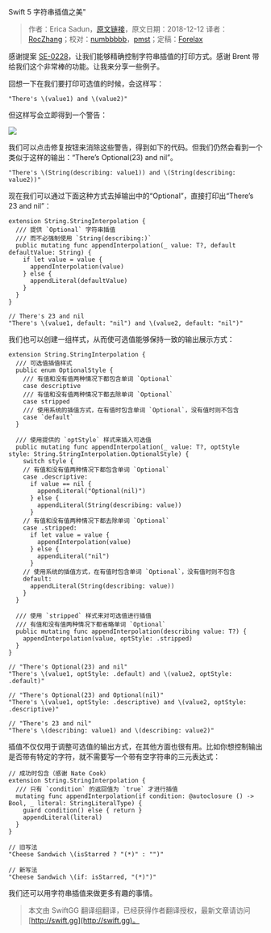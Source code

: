 Swift 5 字符串插值之美"

> 作者：Erica Sadun，[原文链接](https://ericasadun.com/2018/12/12/the-beauty-of-swift-5-string-interpolation/)，原文日期：2018-12-12
> 译者：[RocZhang](https://www.roczhang.com/)；校对：[numbbbbb](http://numbbbbb.com/)，[pmst](http://www.jianshu.com/users/596f2ba91ce9/latest_articles)；定稿：[Forelax](http://forelax.space)
  










感谢提案 [SE-0228](https://github.com/apple/swift-evolution/blob/master/proposals/0228-fix-expressiblebystringinterpolation.md)，让我们能够精确控制字符串插值的打印方式。感谢 Brent 带给我们这个非常棒的功能。让我来分享一些例子。



回想一下在我们要打印可选值的时候，会这样写：

    
    "There's \(value1) and \(value2)"

但这样写会立即得到一个警告：

![](https://i2.wp.com/ericasadun.com/wp-content/uploads/2018/12/Screen-Shot-2018-12-12-at-2.38.51-PM.png?w=1065&ssl=1)

我们可以点击修复按钮来消除这些警告，得到如下的代码。但我们仍然会看到一个类似于这样的输出：“There’s Optional(23) and nil”。

    
    "There's \(String(describing: value1)) and \(String(describing: value2))"

现在我们可以通过下面这种方式去掉输出中的“Optional”，直接打印出“There’s 23 and nil”：

    
    extension String.StringInterpolation {
      /// 提供 `Optional` 字符串插值
      /// 而不必强制使用 `String(describing:)`
      public mutating func appendInterpolation(_ value: T?, default defaultValue: String) {
        if let value = value {
          appendInterpolation(value)
        } else {
          appendLiteral(defaultValue)
        }
      }
    }
    
    // There's 23 and nil
    "There's \(value1, default: "nil") and \(value2, default: "nil")"

我们也可以创建一组样式，从而使可选值能够保持一致的输出展示方式：

    
    extension String.StringInterpolation {
      /// 可选值插值样式
      public enum OptionalStyle {
        /// 有值和没有值两种情况下都包含单词 `Optional`
        case descriptive
        /// 有值和没有值两种情况下都去除单词 `Optional`
        case stripped
        /// 使用系统的插值方式，在有值时包含单词 `Optional`，没有值时则不包含
        case `default`
      }
    
      /// 使用提供的 `optStyle` 样式来插入可选值
      public mutating func appendInterpolation(_ value: T?, optStyle style: String.StringInterpolation.OptionalStyle) {
        switch style {
        // 有值和没有值两种情况下都包含单词 `Optional`
        case .descriptive:
          if value == nil {
            appendLiteral("Optional(nil)")
          } else {
            appendLiteral(String(describing: value))
          }
        // 有值和没有值两种情况下都去除单词 `Optional`
        case .stripped:
          if let value = value {
            appendInterpolation(value)
          } else {
            appendLiteral("nil")
          }
        // 使用系统的插值方式，在有值时包含单词 `Optional`，没有值时则不包含
        default:
          appendLiteral(String(describing: value))
        }
      }
    
      /// 使用 `stripped` 样式来对可选值进行插值
      /// 有值和没有值两种情况下都省略单词 `Optional`
      public mutating func appendInterpolation(describing value: T?) {
        appendInterpolation(value, optStyle: .stripped)
      }
    }
    
    // "There's Optional(23) and nil"
    "There's \(value1, optStyle: .default) and \(value2, optStyle: .default)"
    
    // "There's Optional(23) and Optional(nil)"
    "There's \(value1, optStyle: .descriptive) and \(value2, optStyle: .descriptive)"
    
    // "There's 23 and nil"
    "There's \(describing: value1) and \(describing: value2)"

插值不仅仅用于调整可选值的输出方式，在其他方面也很有用。比如你想控制输出是否带有特定的字符，就不需要写一个带有空字符串的三元表达式：

    
    // 成功时包含（感谢 Nate Cook）
    extension String.StringInterpolation {
      /// 只有 `condition` 的返回值为 `true` 才进行插值
      mutating func appendInterpolation(if condition: @autoclosure () -> Bool, _ literal: StringLiteralType) {
        guard condition() else { return }
        appendLiteral(literal)
      }
    }
    
    // 旧写法
    "Cheese Sandwich \(isStarred ? "(*)" : "")"
    
    // 新写法
    "Cheese Sandwich \(if: isStarred, "(*)")"

我们还可以用字符串插值来做更多有趣的事情。

> 本文由 SwiftGG 翻译组翻译，已经获得作者翻译授权，最新文章请访问 [http://swift.gg](http://swift.gg)。
